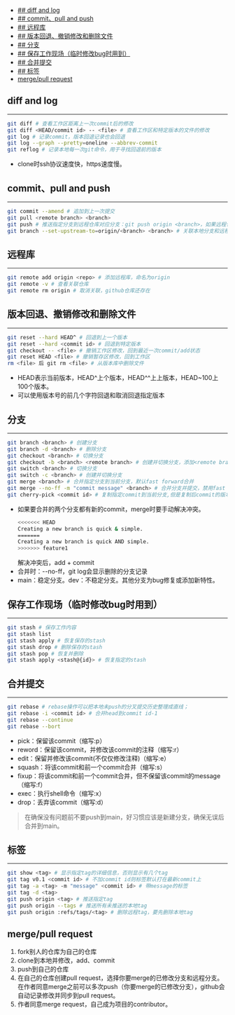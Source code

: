 <!-- @import "[TOC]" {cmd="toc" depthFrom=1 depthTo=6 orderedList=false} -->

<!-- code_chunk_output -->

- [## diff and log](#-diff-and-log)
- [## commit、pull and push](#-commitpull-and-push)
- [## 远程库](#-远程库)
- [## 版本回退、撤销修改和删除文件](#-版本回退撤销修改和删除文件)
- [## 分支](#-分支)
- [## 保存工作现场（临时修改bug时用到）](#-保存工作现场临时修改bug时用到)
- [## 合并提交](#-合并提交)
- [## 标签](#-标签)
- [merge/pull request](#mergepull-request)

<!-- /code_chunk_output -->


## diff and log
----
```bash
git diff # 查看工作区距离上一次commit后的修改
git diff <HEAD/commit id> -- <file> # 查看工作区和特定版本的文件的修改
git log # 记录commit，版本回退记录也会回退
git log --graph --pretty=oneline --abbrev-commit
git reflog # 记录本地每一次git命令，用于寻找回退前的版本
```
- clone时ssh协议速度快，https速度慢。

## commit、pull and push
----
```bash
git commit --amend # 追加到上一次提交
git pull <remote branch> <branch>
git push # 推送指定分支到远程仓库对应分支：git push origin <branch>，如果远程仓库没有对应分支，需要先关联本地分支和远程分支
git branch --set-upstream-to=origin/<branch> <branch> # 关联本地分支和远程分支
```

## 远程库
----
```bash
git remote add origin <repo> # 添加远程库，命名为origin
git remote -v # 查看关联仓库
git remote rm origin # 取消关联，github仓库还存在
```

## 版本回退、撤销修改和删除文件
----
```bash
git reset --hard HEAD^ # 回退到上一个版本
git reset --hard <commit id> # 回退到特定版本
git checkout -- <file> # 撤销工作区修改，回到最近一次commit/add状态
git reset HEAD <file> # 撤销暂存区修改，回到工作区
rm <file> 后 git rm <file> # 从版本库中删除文件
```
- HEAD表示当前版本，HEAD^上个版本，HEAD^^上上版本，HEAD~100上100个版本。
- 可以使用版本号的前几个字符回退和取消回退指定版本

## 分支
----
```bash
git branch <branch> # 创建分支
git branch -d <branch> # 删除分支
git checkout <branch> # 切换分支
git checkout -b <branch> <remote branch> # 创建并切换分支，添加<remote branch>则复制远程分支到本地
git switch <branch> # 切换分支
git switch -c <branch> # 创建并切换分支
git merge <branch> # 合并指定分支到当前分支，默认fast forward合并
git merge --no-ff -m "commit message" <branch> # 合并分支并提交，禁用fast forward合并
git cherry-pick <commit id> # 复制指定commit到当前分支,但是复制后commit的版本号不一样，是2个提交
```
- 如果要合并的两个分支都有新的commit，merge时要手动解决冲突。
    ```bash
    <<<<<<< HEAD
    Creating a new branch is quick & simple.
    =======
    Creating a new branch is quick AND simple.
    >>>>>>> feature1
    ```
    解决冲突后，add + commit
- 合并时：--no-ff，git log会显示删除的分支记录
- main：稳定分支。dev：不稳定分支。其他分支为bug修复或添加新特性。

## 保存工作现场（临时修改bug时用到）
----
```bash
git stash # 保存工作内容
git stash list
git stash apply # 恢复保存的stash
git stash drop # 删除保存的stash
git stash pop # 恢复并删除
git stash apply <stash@{id}> # 恢复指定的stash
```

## 合并提交
----
```bash
git rebase # rebase操作可以把本地未push的分叉提交历史整理成直线；
git rebase -i <commit id> # 合并head到commit id-1
git rebase --continue
git rebase --bort
```
- pick：保留该commit（缩写:p）
- reword：保留该commit，并修改该commit的注释（缩写:r）
- edit：保留并修改该commit(不仅仅修改注释)（缩写:e）
- squash：将该commit和前一个commit合并（缩写:s）
- fixup：将该commit和前一个commit合并，但不保留该commit的message（缩写:f）
- exec：执行shell命令（缩写:x）
- drop：丢弃该commit（缩写:d）
>在确保没有问题前不要push到main，好习惯应该是新建分支，确保无误后合并到main。

## 标签
----
```bash
git show <tag> # 显示指定tag的详细信息，否则显示有几个tag
git tag v0.1 <commit id> # 不加commit id则标签默认打在最新commit上
git tag -a <tag> -m "message" <commit id> # 带message的标签
git tag -d <tag>
git push origin <tag> # 推送指定tag
git push origin --tags # 推送所有未推送的本地tag
git push origin :refs/tags/<tag> # 删除远程tag，要先删除本地tag
```

## merge/pull request
1. fork别人的仓库为自己的仓库
2. clone到本地并修改，add、commit
3. push到自己的仓库
4. 在自己的仓库创建pull request，选择你要merge的已修改分支和远程分支。在作者同意merge之前可以多次push（你要merge的已修改分支），github会自动记录修改并同步到pull request。
5. 作者同意merge request，自己成为项目的contributor。